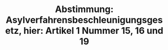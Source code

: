 ---
layout: abstimmung
title: "Abstimmung: Asylverfahrensbeschleunigungsgesetz, hier: Artikel 1 Nummer 15, 16 und 19"
categories:
 - Inneres
tags:
 - Asyl
 - Bleiberecht
 - Integration
abstimmung:
 legislaturperiode: 18
 bundestagssitzung: 130
 abstimmung: 5
links:
 - title: https://www.bundestag.de/parlament/plenum/abstimmung/abstimmung?id=360
   url: https://www.bundestag.de/parlament/plenum/abstimmung/abstimmung?id=360
 - title: http://www.abgeordnetenwatch.de/verschaerfung_des_asylrechts_asylpaket_i-1105-766.html
   url: http://www.abgeordnetenwatch.de/verschaerfung_des_asylrechts_asylpaket_i-1105-766.html
data:
 - title: Abstimmungsergebnis 20151015_5-data.pdf
   url: /res/abstimmungsliste/20151015_5-data.pdf
 - title: Abstimmungsergebnis 20151015_5_xls-data.csv
   url: /res/abstimmungsliste/analyses/20151015_5_xls-data.csv
documents:
 - title: Drucksache 18/06185.pdf
   url: http://dip21.bundestag.de/dip21/btd/18/061/1806185.pdf
   local: /res/abstimmungsdaten/018-130-05/1806185.pdf
 - title: Drucksache 18/06386.pdf
   url: http://dip21.bundestag.de/dip21/btd/18/063/1806386.pdf
   local: /res/abstimmungsdaten/018-130-05/1806386.pdf
preview: |
     Deutscher Bundestag
    
     130. Sitzung des Deutschen Bundestages
     am Donnerstag, 15.Oktober 2015
    
     Endgültiges Ergebnis der Namentlichen Abstimmung Nr. 5
    
     Gesetzentwurf der Fraktionen der CDU/CSU und SPD
     Entwurf eines Asylverfahrensbeschleunigungsgesetzes
     - Drucksachen 18/6185 und 18/6386 -
    
     Abgegebene Stimmen insgesamt:
    
     599
    
     Nicht abgegebene Stimmen:
     Ja-Stimmen:
    
     31
     475
    
     Nein-Stimmen:
    
     68
    
     Enthaltungen:
    
     56
    
     Ungültige:
    
     Berlin, den 15.10.2015
    
     0
    
     Beginn: 13:11
     Ende: 13:13
---